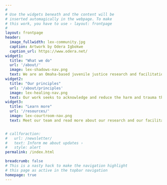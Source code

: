 ```yaml
---
#
# Use the widgets beneath and the content will be
# inserted automagically in the webpage. To make
# this work, you have to use › layout: frontpage
#
layout: frontpage
header:
  image_fullwidth: lex-community.jpg
  caption: Artwork by Odera Igbokwe
  caption_url: https://www.odera.net/
widget1:
  title: "What we do"
  url: '/about/'
  image: lex-shadows-nav.png
  text: We are an Omaha-based juvenile justice research and facilitation project that centers the experiences of system impacted youth and their families.
widget2:
  title: "Our principles"
  url: '/about/principles'
  image: lex-healing-nav.png
  text: Our work seeks to acknowledge and reduce the harm and trauma that children, youth, and families experience within the juvenile justice system and at its edges.
widget3:
  title: "Learn more"
  url: '/resources/'
  image: lex-courtroom-nav.png
  text: Meet our team and read more about our research and our facilitated sessions with youth, families, and people working every day in the juvenile justice system.


# callforaction:
#   url: /newsletter/
#   text: Inform me about updates ›
#   style: alert
permalink: /index.html

breadcrumb: false
# This is a nasty hack to make the navigation highlight
# this page as active in the topbar navigation
homepage: true
---
```

